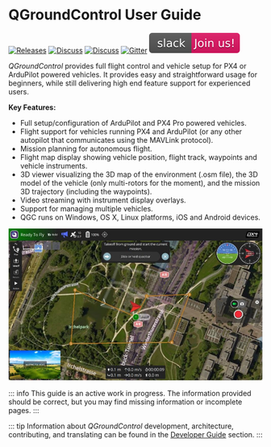 # QGroundControl User Guide

[![Releases](https://img.shields.io/github/release/mavlink/QGroundControl.svg)](https://github.com/mavlink/QGroundControl/releases) [![Discuss](https://img.shields.io/badge/discuss-px4-ff69b4.svg)](http://discuss.px4.io/c/qgroundcontrol/qgroundcontrol-usage) [![Discuss](https://img.shields.io/badge/discuss-ardupilot-ff69b4.svg)](http://discuss.ardupilot.org/c/ground-control-software/qgroundcontrol) [![Gitter](https://badges.gitter.im/Join%20Chat.svg)](https://gitter.im/mavlink/qgroundcontrol?utm_source=badge&utm_medium=badge&utm_campaign=pr-badge&utm_content=badge) [![Slack](../../assets/site/slack.svg)](https://join.slack.com/t/px4/shared_invite/zt-si4xo5qs-R4baYFmMjlrT4rQK5yUnaA)

_QGroundControl_ provides full flight control and vehicle setup for PX4 or ArduPilot powered vehicles.
It provides easy and straightforward usage for beginners, while still delivering high end feature support for experienced users.

**Key Features:**

- Full setup/configuration of ArduPilot and PX4 Pro powered vehicles.
- Flight support for vehicles running PX4 and ArduPilot (or any other autopilot that communicates using the MAVLink protocol).
- Mission planning for autonomous flight.
- Flight map display showing vehicle position, flight track, waypoints and vehicle instruments.
- 3D viewer visualizing the 3D map of the environment (.osm file), the 3D model of the vehicle (only multi-rotors for the moment), and the mission 3D trajectory (including the waypoints).
- Video streaming with instrument display overlays.
- Support for managing multiple vehicles.
- QGC runs on Windows, OS X, Linux platforms, iOS and Android devices.

![](../../assets/quickstart/connected_vehicle.jpg)

::: info
This guide is an active work in progress.
The information provided should be correct, but you may find missing information or incomplete pages.
:::

::: tip
Information about _QGroundControl_ development, architecture, contributing, and translating can be found in the [Developer Guide](../qgc-dev-guide/index.md) section.
:::
